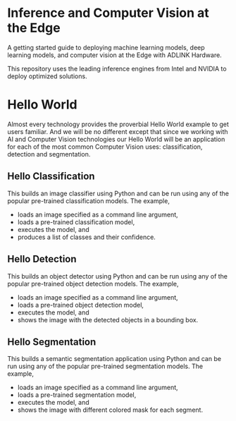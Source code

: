 # Inference and Computer Vision at the Edge
A getting started guide to deploying machine learning models, deep learning models, and computer vision at the Edge with ADLINK Hardware.

This repository uses the leading inference engines from Intel and NVIDIA to deploy optimized solutions.

# Hello World
Almost every technology provides the proverbial Hello World example to get users familiar. And we will be no different 
except that since we working with AI and Computer Vision technologies our Hello World will be an application for 
each of the most common Computer Vision uses: classification, detection and segmentation.

## Hello Classification
This builds an image classifier using Python and can be run using any of the popular pre-trained classification
models. The example,
* loads an image specified as a command line argument,
* loads a pre-trained classification model,
* executes the model, and
* produces a list of classes and their confidence.

## Hello Detection
This builds an object detector using Python and can be run using any of the popular pre-trained object detection
models. The example,
* loads an image specified as a command line argument,
* loads a pre-trained object detection model,
* executes the model, and
* shows the image with the detected objects in a bounding box.

## Hello Segmentation
This builds a semantic segmentation application using Python and can be run using any of the popular pre-trained
segmentation models. The example,
* loads an image specified as a command line argument,
* loads a pre-trained segmentation model,
* executes the model, and
* shows the image with different colored mask for each segment.


